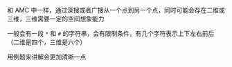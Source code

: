 和 AMC 中一样，通过深搜或者广搜从一个点到另一个点，同时可能会存在二维或三维，三维需要一定的空间想象能力

一般会有一段 `*` 和 `#` 的字符串，会有限制条件，有几个字符表示上下左右前后（二维是四个，三维是六个）

用例题来讲解会更加清晰一点

